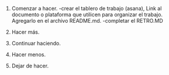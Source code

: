 1. Comenzar a hacer.
-crear el tablero de trabajo (asana), Link al documento o plataforma que utilicen para organizar el trabajo. Agregarlo en el archivo README.md.
-completar el RETRO.MD

2. Hacer más.


3. Continuar haciendo.


4. Hacer menos.


5. Dejar de hacer.